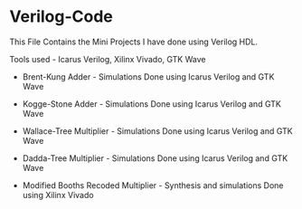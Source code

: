 # Verilog-Code
This File Contains the Mini Projects I have done using Verilog HDL.

Tools used - Icarus Verilog, Xilinx Vivado, GTK Wave

- Brent-Kung Adder - Simulations Done using Icarus Verilog and GTK Wave

- Kogge-Stone Adder - Simulations Done using Icarus Verilog and GTK Wave

- Wallace-Tree Multiplier - Simulations Done using Icarus Verilog and GTK Wave

- Dadda-Tree Multiplier - Simulations Done using Icarus Verilog and GTK Wave

- Modified Booths Recoded Multiplier - Synthesis and simulations Done using Xilinx Vivado
